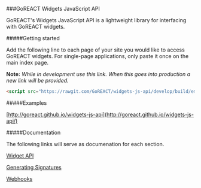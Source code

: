 ###GoREACT Widgets JavaScript API

GoREACT's Widgets JavaScript API is a lightweight library for interfacing with GoREACT widgets.

#####Getting started

Add the following line to each page of your site you would like to access GoREACT widgets. For single-page applications, only paste it once on the main index page. 

**Note:** *While in development use this link. When this goes into production a new link will be provided.*

```html
<script src="https://rawgit.com/GoREACT/widgets-js-api/develop/build/embedded-dot-syntax.js"></script>
```

#####Examples

[http://goreact.github.io/widgets-js-api](http://goreact.github.io/widgets-js-api/)

#####Documentation

The following links will serve as documenation for each section.

[Widget API](https://github.com/GoREACT/widgets-js-api/wiki/Widgets-API)

[Generating Signatures](https://github.com/GoREACT/widgets-js-api/wiki/Generating-Signatures)

[Webhooks](https://github.com/GoREACT/widgets-js-api/wiki/Webhooks)